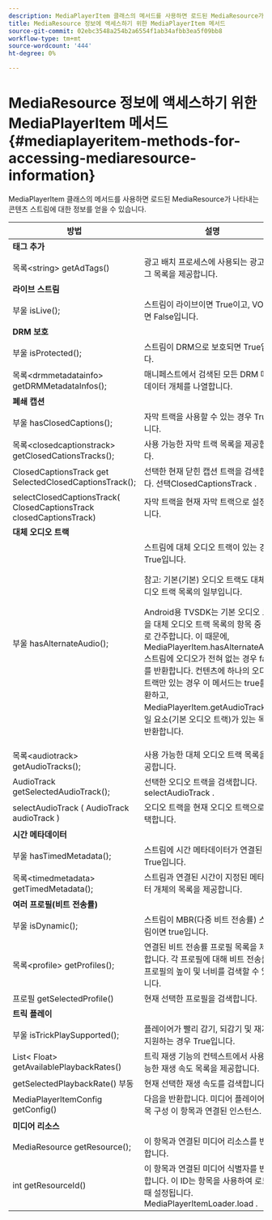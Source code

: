 ```yaml
---
description: MediaPlayerItem 클래스의 메서드를 사용하면 로드된 MediaResource가 나타내는 콘텐츠 스트림에 대한 정보를 얻을 수 있습니다.
title: MediaResource 정보에 액세스하기 위한 MediaPlayerItem 메서드
source-git-commit: 02ebc3548a254b2a6554f1ab34afbb3ea5f09bb8
workflow-type: tm+mt
source-wordcount: '444'
ht-degree: 0%

---
```


# MediaResource 정보에 액세스하기 위한 MediaPlayerItem 메서드 {#mediaplayeritem-methods-for-accessing-mediaresource-information}

MediaPlayerItem 클래스의 메서드를 사용하면 로드된 MediaResource가 나타내는 콘텐츠 스트림에 대한 정보를 얻을 수 있습니다.

<table frame="all" colsep="1" rowsep="1" id="table_F6006A9167044AC087A6ECB20B8CCD5D"> 
 <thead> 
  <tr rowsep="1"> 
   <th colname="2" class="entry"> 방법 </th> 
   <th colname="3" class="entry"> 설명 </th> 
  </tr> 
 </thead>
 <tbody> 
  <tr rowsep="1"> 
   <td colname="2"> <b>태그 추가</b> </td> 
   <td colname="3"> </td> 
  </tr> 
  <tr rowsep="1"> 
   <td colname="2"> <span class="codeph"> 목록&lt;string&gt; getAdTags() </span> </td> 
   <td colname="3"> 광고 배치 프로세스에 사용되는 광고 태그 목록을 제공합니다. </td> 
  </tr> 
  <tr rowsep="1"> 
   <td colname="2"> <b>라이브 스트림</b> </td> 
   <td colname="3"> </td> 
  </tr> 
  <tr rowsep="1"> 
   <td colname="2"> <span class="codeph"> 부울 isLive(); </span> </td> 
   <td colname="3"> 스트림이 라이브이면 True이고, VOD이면 False입니다. </td> 
  </tr> 
  <tr rowsep="1"> 
   <td colname="2"> <b>DRM 보호</b> </td> 
   <td colname="3"> </td> 
  </tr> 
  <tr rowsep="1"> 
   <td colname="2"> <span class="codeph"> 부울 isProtected(); </span> </td> 
   <td colname="3"> 스트림이 DRM으로 보호되면 True입니다. </td> 
  </tr> 
  <tr rowsep="1"> 
   <td colname="2"> <span class="codeph"> 목록&lt;drmmetadatainfo&gt; getDRMMetadataInfos(); </span> </td> 
   <td colname="3"> 매니페스트에서 검색된 모든 DRM 메타데이터 개체를 나열합니다. </td> 
  </tr> 
  <tr rowsep="1"> 
   <td colname="2"> <b>폐쇄 캡션</b> </td> 
   <td colname="3"> </td> 
  </tr> 
  <tr rowsep="1"> 
   <td colname="2"> <span class="codeph"> 부울 hasClosedCaptions(); </span> </td> 
   <td colname="3"> 자막 트랙을 사용할 수 있는 경우 True입니다. </td> 
  </tr> 
  <tr rowsep="1"> 
   <td colname="2"> <span class="codeph"> 목록&lt;closedcaptionstrack&gt; getClosedCationsTracks(); </span> </td> 
   <td colname="3"> 사용 가능한 자막 트랙 목록을 제공합니다. </td> 
  </tr> 
  <tr rowsep="1"> 
   <td colname="2"> <span class="codeph"> ClosedCaptionsTrack get SelectedClosedCaptionsTrack(); </span> </td> 
   <td colname="3"> 선택한 현재 닫힌 캡션 트랙을 검색합니다. <span class="codeph"> 선택ClosedCaptionsTrack </span>. </td> 
  </tr> 
  <tr rowsep="1"> 
   <td colname="2"> <span class="codeph"> selectClosedCaptionsTrack( ClosedCaptionsTrack closedCaptionsTrack) </span> </td> 
   <td colname="3"> 자막 트랙을 현재 자막 트랙으로 설정합니다. </td> 
  </tr> 
  <tr rowsep="1"> 
   <td colname="2"> <b>대체 오디오 트랙</b> </td> 
   <td colname="3"> </td> 
  </tr> 
  <tr rowsep="1"> 
   <td colname="2"> <span class="codeph"> 부울 hasAlternateAudio(); </span> </td> 
   <td colname="3"> 스트림에 대체 오디오 트랙이 있는 경우 True입니다. <p>참고: 기본(기본) 오디오 트랙도 대체 오디오 트랙 목록의 일부입니다. </p> <p>Android용 TVSDK는 기본 오디오 트랙을 대체 오디오 트랙 목록의 항목 중 하나로 간주합니다. 이 때문에, <span class="codeph"> MediaPlayerItem.hasAlternateAudio </span> 스트림에 오디오가 전혀 없는 경우 false를 반환합니다. 컨텐츠에 하나의 오디오 트랙만 있는 경우 이 메서드는 true를 반환하고, <span class="codeph"> MediaPlayerItem.getAudioTracks </span> 단일 요소(기본 오디오 트랙)가 있는 목록을 반환합니다. </p> </td> 
  </tr> 
  <tr rowsep="1"> 
   <td colname="2"> <span class="codeph"> 목록&lt;audiotrack&gt; getAudioTracks(); </span> </td> 
   <td colname="3"> 사용 가능한 대체 오디오 트랙 목록을 제공합니다. </td> 
  </tr> 
  <tr rowsep="1"> 
   <td colname="2"> <span class="codeph"> AudioTrack getSelectedAudioTrack(); </span> </td> 
   <td colname="3"> 선택한 오디오 트랙을 검색합니다. <span class="codeph"> selectAudioTrack </span>. </td> 
  </tr> 
  <tr rowsep="1"> 
   <td colname="2"> <span class="codeph"> selectAudioTrack ( AudioTrack audioTrack ) </span> </td> 
   <td colname="3"> 오디오 트랙을 현재 오디오 트랙으로 선택합니다. </td> 
  </tr> 
  <tr rowsep="1"> 
   <td colname="2"> <b>시간 메타데이터</b> </td> 
   <td colname="3"> </td> 
  </tr> 
  <tr rowsep="1"> 
   <td colname="2"> <span class="codeph"> 부울 hasTimedMetadata(); </span> </td> 
   <td colname="3"> 스트림에 시간 메타데이터가 연결된 경우 True입니다. </td> 
  </tr> 
  <tr rowsep="1"> 
   <td colname="2"> <span class="codeph"> 목록&lt;timedmetadata&gt; getTimedMetadata(); </span> </td> 
   <td colname="3"> 스트림과 연결된 시간이 지정된 메타데이터 개체의 목록을 제공합니다. </td> 
  </tr> 
  <tr rowsep="1"> 
   <td colname="2"> <b>여러 프로필(비트 전송률)</b> </td> 
   <td colname="3"> </td> 
  </tr> 
  <tr rowsep="1"> 
   <td colname="2"> <span class="codeph"> 부울 isDynamic(); </span> </td> 
   <td colname="3"> 스트림이 MBR(다중 비트 전송률) 스트림이면 true입니다. </td> 
  </tr> 
  <tr rowsep="1"> 
   <td colname="2"> <span class="codeph"> 목록&lt;profile&gt; getProfiles(); </span> </td> 
   <td colname="3"> 연결된 비트 전송률 프로필 목록을 제공합니다. 각 프로필에 대해 비트 전송률과 프로필의 높이 및 너비를 검색할 수 있습니다. </td> 
  </tr> 
  <tr rowsep="1"> 
   <td colname="2"> <span class="codeph"> 프로필 getSelectedProfile() </span> </td> 
   <td colname="3"> 현재 선택한 프로필을 검색합니다. </td> 
  </tr> 
  <tr rowsep="1"> 
   <td colname="2"> <b>트릭 플레이</b> </td> 
   <td colname="3"> </td> 
  </tr> 
  <tr rowsep="1"> 
   <td colname="2"> <span class="codeph"> 부울 isTrickPlaySupported(); </span> </td> 
   <td colname="3"> 플레이어가 빨리 감기, 되감기 및 재개를 지원하는 경우 True입니다. </td> 
  </tr> 
  <tr rowsep="1"> 
   <td colname="2"> <span class="codeph"> List&lt; Float&gt; getAvailablePlaybackRates() </span> </td> 
   <td colname="3"> 트릭 재생 기능의 컨텍스트에서 사용 가능한 재생 속도 목록을 제공합니다. </td> 
  </tr> 
  <tr rowsep="1"> 
   <td colname="2"> <span class="codeph"> getSelectedPlaybackRate() 부동 </span> </td> 
   <td colname="3"> 현재 선택한 재생 속도를 검색합니다. </td> 
  </tr> 
  <tr rowsep="1"> 
   <td colname="2"> <span class="codeph"> MediaPlayerItemConfig getConfig() </span> </td> 
   <td colname="3"> 다음을 반환합니다. <span class="codeph"> 미디어 플레이어 항목 구성 </span> 이 항목과 연결된 인스턴스. </td> 
  </tr> 
  <tr rowsep="1"> 
   <td colname="2"> <b>미디어 리소스</b> </td> 
   <td colname="3"> </td> 
  </tr> 
  <tr rowsep="1"> 
   <td colname="2"> <span class="codeph"> MediaResource getResource(); </span> </td> 
   <td colname="3"> 이 항목과 연결된 미디어 리소스를 반환합니다. </td> 
  </tr> 
  <tr rowsep="0"> 
   <td colname="2"> <span class="codeph"> int getResourceId() </span> </td> 
   <td colname="3"> 이 항목과 연결된 미디어 식별자를 반환합니다. 이 ID는 항목을 사용하여 로드할 때 설정됩니다. <span class="codeph"> MediaPlayerItemLoader.load </span>. </td> 
  </tr> 
 </tbody> 
</table>
